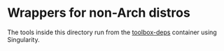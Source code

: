 # Wrappers for non-Arch distros

The tools inside this directory run from the [toolbox-deps](https://github.com/chaotic-aur/toolbox-deps) container using Singularity.
